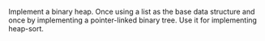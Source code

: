 Implement a binary heap. Once using a list as the base data structure and once by implementing a pointer-linked binary tree. Use it for implementing heap-sort.
